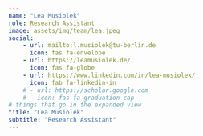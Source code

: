 ```yaml
---
name: "Lea Musiolek"
role: Research Assistant
image: assets/img/team/lea.jpeg
social:
    - url: mailto:l.musiolek@tu-berlin.de
      icon: fas fa-envelope
    - url: https://leamusiolek.de/
      icon: fas fa-globe
    - url: https://www.linkedin.com/in/lea-musiolek/
      icon: fab fa-linkedin-in
    # - url: https://scholar.google.com
    #   icon: fas fa-graduation-cap
# things that go in the expanded view
title: "Lea Musiolek"
subtitle: "Research Assistant"
---
```

